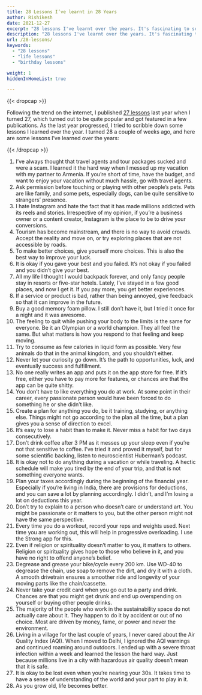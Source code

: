 ```yaml
---
title: 28 Lessons I’ve learnt in 28 Years
author: Rishikesh
date: 2021-12-27
excerpt: "28 lessons I've learnt over the years. It's fascinating to see how my thought process has evolved over the years."
description: "28 lessons I've learnt over the years. It's fascinating to see how my thought process has evolved over the years."
url: /28-lessons/
keywords:
  - "28 lessons"
  - "life lessons"
  - "birthday lessons"

weight: 1
hiddenInHomeList: true

---
```


{{< dropcap >}}


Following the trend on the internet, I published [27 lessons](/27-lessons/) last year when I turned 27, which turned out to be quite popular and got featured in a few publications. As the last year progressed, I tried to scribble down some lessons I learned over the year. I turned 28 a couple of weeks ago, and here are some lessons I’ve learned over the years:

{{< /dropcap >}}


1. I’ve always thought that travel agents and tour packages sucked and were a scam. I learned it the hard way when I messed up my vacation with my partner to Armenia. If you’re short of time, have the budget, and want to enjoy your vacation without much hassle, go with travel agents.
2. Ask permission before touching or playing with other people’s pets. Pets are like family, and some pets, especially dogs, can be quite sensitive to strangers’ presence.
3. I hate Instagram and hate the fact that it has made millions addicted with its reels and stories. Irrespective of my opinion, if you’re a business owner or a content creator, Instagram is the place to be to drive your conversions.
4. Tourism has become mainstream, and there is no way to avoid crowds. Accept the reality and move on, or try exploring places that are not accessible by roads.
5. To make better choices, give yourself more choices. This is also the best way to improve your luck.
6. It is okay if you gave your best and you failed. It’s not okay if you failed and you didn’t give your best.
7. All my life I thought I would backpack forever, and only fancy people stay in resorts or five-star hotels. Lately, I’ve stayed in a few good places, and now I get it. If you pay more, you get better experiences.
8. If a service or product is bad, rather than being annoyed, give feedback so that it can improve in the future.
9. Buy a good memory foam pillow. I still don’t have it, but I tried it once for a night and it was awesome.
10. The feeling to quit while pushing your body to the limits is the same for everyone. Be it an Olympian or a world champion. They all feel the same. But what matters is how you respond to that feeling and keep moving.
11. Try to consume as few calories in liquid form as possible. Very few animals do that in the animal kingdom, and you shouldn’t either.
12. Never let your curiosity go down. It’s the path to opportunities, luck, and eventually success and fulfillment.
13. No one really writes an app and puts it on the app store for free. If it’s free, either you have to pay more for features, or chances are that the app can be quite shitty.
14. You don’t have to like everything you do at work. At some point in their career, every passionate person would have been forced to do something he or she didn’t like.
15. Create a plan for anything you do, be it training, studying, or anything else. Things might not go according to the plan all the time, but a plan gives you a sense of direction to excel.
16. It’s easy to lose a habit than to make it. Never miss a habit for two days consecutively.
17. Don’t drink coffee after 3 PM as it messes up your sleep even if you’re not that sensitive to coffee. I’ve tried it and proved it myself, but for some scientific backing, listen to neuroscientist Huberman’s podcast.
18. It is okay not to do anything during a vacation or while traveling. A hectic schedule will make you tired by the end of your trip, and that is not something everyone wants.
19. Plan your taxes accordingly during the beginning of the financial year. Especially if you’re living in India, there are provisions for deductions, and you can save a lot by planning accordingly. I didn’t, and I’m losing a lot on deductions this year.
20. Don’t try to explain to a person who doesn’t care or understand art. You might be passionate or it matters to you, but the other person might not have the same perspective.
21. Every time you do a workout, record your reps and weights used. Next time you are working out, this will help in progressive overloading. I use the Strong app for this.
22. Even if religion or spirituality doesn’t matter to you, it matters to others. Religion or spirituality gives hope to those who believe in it, and you have no right to offend anyone’s belief.
23. Degrease and grease your bike/cycle every 200 km. Use WD-40 to degrease the chain, use soap to remove the dirt, and dry it with a cloth. A smooth drivetrain ensures a smoother ride and longevity of your moving parts like the chain/cassette.
24. Never take your credit card when you go out to a party and drink. Chances are that you might get drunk and end up overspending on yourself or buying other people drinks.
25. The majority of the people who work in the sustainability space do not actually care about it. They happen to do it by accident or out of no choice. Most are driven by money, fame, or power and never the environment.
26. Living in a village for the last couple of years, I never cared about the Air Quality Index (AQI). When I moved to Delhi, I ignored the AQI warnings and continued roaming around outdoors. I ended up with a severe throat infection within a week and learned the lesson the hard way. Just because millions live in a city with hazardous air quality doesn’t mean that it is safe.
27. It is okay to be lost even when you’re nearing your 30s. It takes time to have a sense of understanding of the world and your part to play in it.
28. As you grow old, life becomes better.

